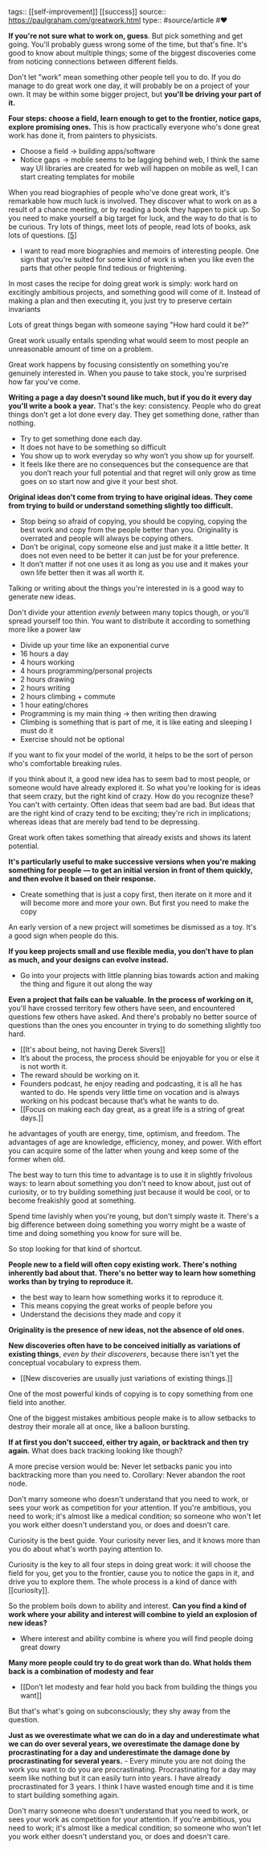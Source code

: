 tags:: [[self-improvement]] [[success]]
source:: https://paulgraham.com/greatwork.html
type:: #source/article #❤️

**If you're not sure what to work on, guess**. But pick something and get going. You'll probably guess wrong some of the time, but that's fine. It's good to know about multiple things; some of the biggest discoveries come from noticing connections between different fields.

Don't let "work" mean something other people tell you to do. If you do manage to do great work one day, it will probably be on a project of your own. It may be within some bigger project, but **you'll be driving your part of it.**

**Four steps: choose a field, learn enough to get to the frontier, notice gaps, explore promising ones.** This is how practically everyone who's done great work has done it, from painters to physicists.
- Choose a field -> building apps/software
- Notice gaps ->  mobile seems to be lagging behind web, I think the same way UI libraries are created for web will happen on mobile as well, I can start creating templates for mobile 

When you read biographies of people who've done great work, it's remarkable how much luck is involved. They discover what to work on as a result of a chance meeting, or by reading a book they happen to pick up. So you need to make yourself a big target for luck, and the way to do that is to be curious. Try lots of things, meet lots of people, read lots of books, ask lots of questions. \[[5](https://paulgraham.com/#f5n)\]
- I want to read more biographies and memoirs of interesting people.
One sign that you're suited for some kind of work is when you like even the parts that other people find tedious or frightening.

In most cases the recipe for doing great work is simply: work hard on excitingly ambitious projects, and something good will come of it. Instead of making a plan and then executing it, you just try to preserve certain invariants

Lots of great things began with someone saying "How hard could it be?"

Great work usually entails spending what would seem to most people an unreasonable amount of time on a problem.

Great work happens by focusing consistently on something you're genuinely interested in. When you pause to take stock, you're surprised how far you've come.

**Writing a page a day doesn't sound like much, but if you do it every day you'll write a book a year.** That's the key: consistency. People who do great things don't get a lot done every day. They get something done, rather than nothing.
- Try to get something done each day.
- It does not have to be something so difficult
- You show up to work everyday so why won’t you show up for yourself.
- It feels like there are no consequences but the consequence are that you don’t reach your full potential and that regret will only grow as time goes on so start now and give it your best shot.

**Original ideas don't come from trying to have original ideas. They come from trying to build or understand something slightly too difficult.**
- Stop being so afraid of copying, you should be copying, copying the best work and copy from the people better than you. Originality is overrated and people will always be copying others.
- Don’t be original, copy someone else and just make it a little better. It does not even need to be better it can just be for your preference.
- It don’t matter if not one uses it as long as you use and it makes your own life better then it was all worth it.

Talking or writing about the things you're interested in is a good way to generate new ideas.

Don't divide your attention *evenly* between many topics though, or you'll spread yourself too thin. You want to distribute it according to something more like a power law
- Divide up your time like an exponential curve
- 16 hours a day
- 4 hours working
- 4 hours programming/personal projects
- 2 hours drawing
- 2 hours  writing
- 2 hours climbing + commute
- 1 hour eating/chores
- Programming is my main thing -> then writing then drawing
- Climbing is something that is part of me, it is like eating and sleeping I must do it 
- Exercise should not be optional


if you want to fix your model of the world, it helps to be the sort of person who's comfortable breaking rules.

if you think about it, a good new idea has to seem bad to most people, or someone would have already explored it. So what you're looking for is ideas that seem crazy, but the right kind of crazy. How do you recognize these? You can't with certainty. Often ideas that seem bad are bad. But ideas that are the right kind of crazy tend to be exciting; they're rich in implications; whereas ideas that are merely bad tend to be depressing.

Great work often takes something that already exists and shows its latent potential.

**It's particularly useful to make successive versions when you're making something for people — to get an initial version in front of them quickly, and then evolve it based on their response.**
- Create something that is just a copy first, then iterate on it more and it will become more and more your own. But first you need to make the copy

An early version of a new project will sometimes be dismissed as a toy. It's a good sign when people do this.

**If you keep projects small and use flexible media, you don't have to plan as much, and your designs can evolve instead.**
- Go into your projects with little planning bias towards action and making the thing and figure it out along the way

**Even a project that fails can be valuable. In the process of working on it,** you'll have crossed territory few others have seen, and encountered questions few others have asked. And there's probably no better source of questions than the ones you encounter in trying to do something slightly too hard.
- [[It's about being, not having  Derek Sivers]]
- It’s about the process, the process should be enjoyable for you or else it is not worth it.
- The reward should be working on it.
- Founders podcast, he enjoy reading and podcasting, it is all he has wanted to do. He spends very little time on vocation and is always working on his podcast because that’s what he wants to do.
- [[Focus on making each day great, as a great life is a string of great days.]]

he advantages of youth are energy, time, optimism, and freedom. The advantages of age are knowledge, efficiency, money, and power. With effort you can acquire some of the latter when young and keep some of the former when old.

The best way to turn this time to advantage is to use it in slightly frivolous ways: to learn about something you don't need to know about, just out of curiosity, or to try building something just because it would be cool, or to become freakishly good at something.

Spend time lavishly when you're young, but don't simply waste it. There's a big difference between doing something you worry might be a waste of time and doing something you know for sure will be.


So stop looking for that kind of shortcut.

**People new to a field will often copy existing work. There's nothing inherently bad about that. There's no better way to learn how something works than by trying to reproduce it.**
- the best way to learn how something works it to reproduce it.
- This means copying the great works of people before you
- Understand the decisions they made and copy it

**Originality is the presence of new ideas, not the absence of old ones.**

**New discoveries often have to be conceived initially as variations of existing things**, *even by their discoverers*, because there isn't yet the conceptual vocabulary to express them.
- [[New discoveries are usually just variations of existing things.]]

One of the most powerful kinds of copying is to copy something from one field into another.

One of the biggest mistakes ambitious people make is to allow setbacks to destroy their morale all at once, like a balloon bursting.


**If at first you don't succeed, either try again, or backtrack and then try again.**
	What does back tracking looking like though?

A more precise version would be: Never let setbacks panic you into backtracking more than you need to. Corollary: Never abandon the root node.

Don't marry someone who doesn't understand that you need to work, or sees your work as competition for your attention. If you're ambitious, you need to work; it's almost like a medical condition; so someone who won't let you work either doesn't understand you, or does and doesn't care.


Curiosity is the best guide. Your curiosity never lies, and it knows more than you do about what's worth paying attention to.

Curiosity is the key to all four steps in doing great work: it will choose the field for you, get you to the frontier, cause you to notice the gaps in it, and drive you to explore them. The whole process is a kind of dance with [[curiosity]].

So the problem boils down to ability and interest. **Can you find a kind of work where your ability and interest will combine to yield an explosion of new ideas?**
- Where interest and ability combine is where you will find people doing great dowry

**Many more people could try to do great work than do. What holds them back is a combination of modesty and fear**
- [[Don’t let modesty and fear hold you back from building the things you want]]


But that's what's going on subconsciously; they shy away from the question.

**Just as we overestimate what we can do in a day and underestimate what we can do over several years, we overestimate the damage done by procrastinating for a day and underestimate the damage done by procrastinating for several years.**
	- Every minute you are not doing the work you want to do you are procrastinating. Procrastinating for a day may seem like nothing but it can easily turn into years. I have already procrastinated for 3 years. I think I have wasted enough time and it is time to start building something again.

Don't marry someone who doesn't understand that you need to work, or sees your work as competition for your attention. If you're ambitious, you need to work; it's almost like a medical condition; so someone who won't let you work either doesn't understand you, or does and doesn't care.